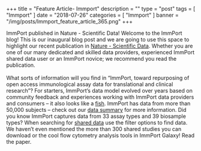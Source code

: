 +++
title = "Feature Article- Immport"
description = ""
type = "post"
tags = [
    "Immport"
]
date = "2018-07-26"
categories = [
    "Immport"
]
banner = "/img/posts/Immport_feature_article_365.png"
+++

ImmPort published in Nature - Scientific Data!
Welcome to the ImmPort blog!  This is our inaugural blog post and we are going to use this space to highlight our recent publication in [Nature - Scientific Data](https://www.ncbi.nlm.nih.gov/pmc/articles/PMC5827693/). Whether you are one of our many dedicated and skilled data providers, experienced ImmPort shared data user or an ImmPort novice; we recommend you read the publication.
<br></br>
What sorts of information will you find in “ImmPort, toward repurposing of open access immunological assay data for translational and clinical research”?  For starters, ImmPort’s data model evolved over years based on community feedback and experiences working with ImmPort data providers and consumers – it also looks like a [fish](http://www.immport.org/immport-open/public/schema/schemaTree).   ImmPort has data from more than 50,000 subjects – check out our [data summary](http://www.immport.org/immport-open/public/home/dataSummary) for more information.  Did you know ImmPort captures data from 33 assay types and 39 biosample types?  When searching for [shared data](http://www.immport.org/immport-open/public/home/studySearch) use the filter options to find data.  We haven’t even mentioned the more than 300 shared studies you can download or the cool flow cytometry analysis tools in ImmPort Galaxy!  Read the paper.
